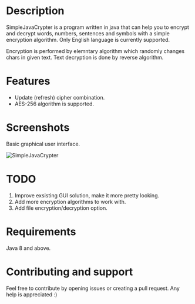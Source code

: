 # Description

SimpleJavaCrypter is a program written in java that can help you to encrypt and decrypt words, numbers, sentences and symbols with a simple encryption algorithm. Only English language is currently supported.

Encryption is performed by elemntary algorithm which randomly changes chars in given text. Text decryption is done by reverse algorithm.

# Features

* Update (refresh) cipher combination.
* AES-256 algorithm is supported.

# Screenshots

Basic graphical user interface.

![SimpleJavaCrypter](https://raw.githubusercontent.com/MasterFlomaster1/SimpleJavaCrypter/master/content/Capture.PNG)

# TODO

1) Improve exsisting GUI solution, make it more pretty looking.
2) Add more encryption algorithms to work with.
3) Add file encryption/decryption option.

# Requirements

Java 8 and above.

# Contributing and support

Feel free to contribute by opening issues or creating a pull request. Any help is appreciated :)

